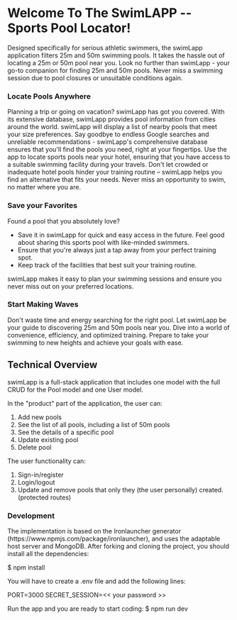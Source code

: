 <h1>Welcome To The SwimLAPP -- Sports Pool Locator!</h1>
<P>
Designed specifically for serious athletic swimmers, the swimLapp application filters 25m and 50m swimming pools. It takes the hassle out of locating a 25m or 50m pool near you. Look no further than swimLapp - your go-to companion for finding 25m and 50m pools.  Never miss a swimming session due to pool closures or unsuitable conditions again.
</P>

<h3>Locate Pools Anywhere</h3>
<p>Planning a trip or going on vacation? swimLapp has got you covered. With its extensive database, swimLapp provides pool information from cities around the world. swimLapp will display a list of nearby pools that meet your size preferences. Say goodbye to endless Google searches and unreliable recommendations - swimLapp's comprehensive database ensures that you'll find the pools you need, right at your fingertips. Use the app to locate sports pools near your hotel, ensuring that you have access to a suitable swimming facility during your travels. Don't let crowded or inadequate hotel pools hinder your training routine – swimLapp helps you find an alternative that fits your needs. Never miss an opportunity to swim, no matter where you are.
</p>
<h3>Save your Favorites</h3>
<p>Found a pool that you absolutely love? 
  <ul>
  <li>Save it in swimLapp for quick and easy access in the future. Feel good about sharing this sports pool with like-minded swimmers. 
  <li>Ensure that you're always just a tap away from your perfect training spot. 
   <li>Keep track of the facilities that best suit your training routine. 
</ul>
<p>swimLapp makes it easy to plan your swimming sessions and ensure you never miss out on your preferred locations.</p>

<h3>Start Making Waves</h3>
<p>
Don't waste time and energy searching for the right pool. Let swimLapp be your guide to discovering 25m and 50m pools near you. Dive into a world of convenience, efficiency, and optimized training. Prepare to take your swimming to new heights and achieve your goals with ease.
</p>

<h2>Technical Overview</h2> 
<p>swimLapp is a full-stack application that includes one model with the full CRUD for the Pool model and one User model. </p>
<p>In the "product" part of the application, the user can:</p>
<ol>
<li>Add new pools
<li>See the list of all pools, including a list of 50m pools</li> 
<li>See the details of a specific pool</li>
<li>Update existing pool</li>
<li>Delete pool</li>
</ol>
<p>The user functionality can:  </p>
<ol>
<li>Sign-in/register</li>
<li>Login/logout</li>
<li>Update and remove pools that only they (the user personally) created.(protected routes)
</li>
</ol>
<h3>Development</h3>
The implementation is based on the Ironlauncher generator (https://www.npmjs.com/package/ironlauncher), and uses the adaptable host server and MongoDB. 
After forking and cloning the project, you should install all the dependencies:

  $ npm install

You will have to create a .env file and add the following lines:

  PORT=3000
  SECRET_SESSION=<<  your password  >>


Run the app and you are ready to start coding:
$ npm run dev

